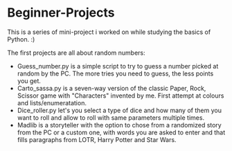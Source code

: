# Beginner-Projects
This is a series of mini-project i worked on while studying the basics of Python. :)

The first projects are all about random numbers:
- Guess_number.py is a simple script to try to guess a number picked at random by the PC. The more tries you need to guess, the less points you get.
- Carto_sassa.py is a seven-way version of the classic Paper, Rock, Scissor game with "Characters" invented by me. First attempt at colours and lists/enumeratation.
- Dice_roller.py let's you select a type of dice and how many of them you want to roll and allow to roll with same parameters multiple times.
- Madlib is a storyteller with the option to chose from a randomized story from the PC or a custom one, with words you are asked to enter and that fills paragraphs from LOTR, Harry Potter and Star Wars.
